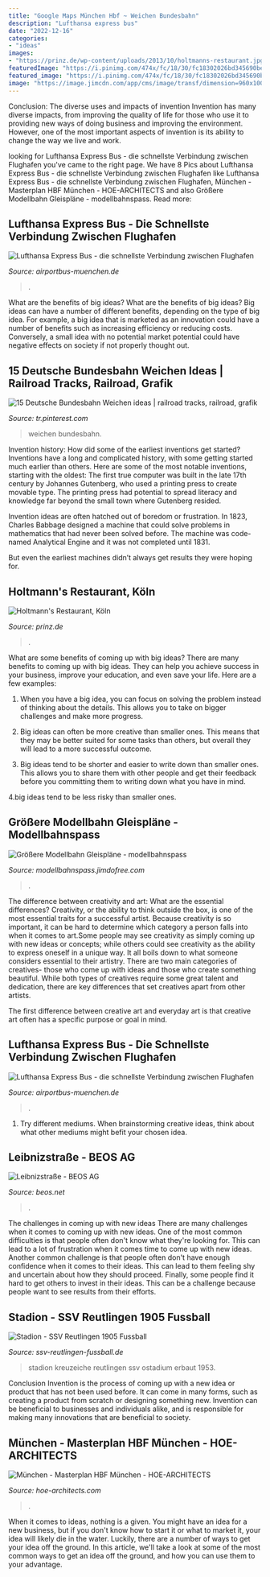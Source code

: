 ```yaml
---
title: "Google Maps München Hbf ~ Weichen Bundesbahn"
description: "Lufthansa express bus"
date: "2022-12-16"
categories:
- "ideas"
images:
- "https://prinz.de/wp-content/uploads/2013/10/holtmanns-restaurant.jpg"
featuredImage: "https://i.pinimg.com/474x/fc/18/30/fc18302026bd345690be9912e65e7396.jpg"
featured_image: "https://i.pinimg.com/474x/fc/18/30/fc18302026bd345690be9912e65e7396.jpg"
image: "https://image.jimcdn.com/app/cms/image/transf/dimension=960x10000:format=jpg/path/sd7cbef2039d3a876/image/ib5a4f4135e6373da/version/1553069387/image.jpg"
---
```



Conclusion: The diverse uses and impacts of invention
Invention has many diverse impacts, from improving the quality of life for those who use it to providing new ways of doing business and improving the environment. However, one of the most important aspects of invention is its ability to change the way we live and work.

	

		
looking for Lufthansa Express Bus - die schnellste Verbindung zwischen Flughafen you've came to the right page. We have 8 Pics about Lufthansa Express Bus - die schnellste Verbindung zwischen Flughafen like Lufthansa Express Bus - die schnellste Verbindung zwischen Flughafen, München - Masterplan HBF München - HOE-ARCHITECTS and also Größere Modellbahn Gleispläne - modellbahnspass. Read more:
		
    
## Lufthansa Express Bus - Die Schnellste Verbindung Zwischen Flughafen

<img loading=lazy src="http://www.airportbus-muenchen.de/abm/image-thumb__1286__stage-background-mobile/top-bg-mobile@2x.jpeg" onerror="this.onerror=null;this.src='https://tse1.mm.bing.net/th?id=OIP.tBveAOtuGSdtkamnBdbVOAHaHa&amp;pid=15.1';" alt="Lufthansa Express Bus - die schnellste Verbindung zwischen Flughafen">

_Source: airportbus-muenchen.de_

>. 

	

What are the benefits of big ideas?
What are the benefits of big ideas? Big ideas can have a number of different benefits, depending on the type of big idea. For example, a big idea that is marketed as an innovation could have a number of benefits such as increasing efficiency or reducing costs. Conversely, a small idea with no potential market potential could have negative effects on society if not properly thought out.

    
## 15 Deutsche Bundesbahn Weichen Ideas | Railroad Tracks, Railroad, Grafik

<img loading=lazy src="https://i.pinimg.com/474x/fc/18/30/fc18302026bd345690be9912e65e7396.jpg" onerror="this.onerror=null;this.src='https://tse2.mm.bing.net/th?id=OIP.CI05R4jQaTy7BeOz5hJemwAAAA&amp;pid=15.1';" alt="15 Deutsche Bundesbahn Weichen ideas | railroad tracks, railroad, grafik">

_Source: tr.pinterest.com_

>weichen bundesbahn. 

	

Invention history: How did some of the earliest inventions get started?
Inventions have a long and complicated history, with some getting started much earlier than others. Here are some of the most notable inventions, starting with the oldest:
The first true computer was built in the late 17th century by Johannes Gutenberg, who used a printing press to create movable type. The printing press had potential to spread literacy and knowledge far beyond the small town where Gutenberg resided.

Invention ideas are often hatched out of boredom or frustration. In 1823, Charles Babbage designed a machine that could solve problems in mathematics that had never been solved before. The machine was code-named Analytical Engine and it was not completed until 1831.

But even the earliest machines didn’t always get results they were hoping for.

    
## Holtmann&#039;s Restaurant, Köln

<img loading=lazy src="https://prinz.de/wp-content/uploads/2013/10/holtmanns-restaurant.jpg" onerror="this.onerror=null;this.src='https://tse1.mm.bing.net/th?id=OIP.uK31gsdJwqfTUwgyWefoyAHaFA&amp;pid=15.1';" alt="Holtmann&#039;s Restaurant, Köln">

_Source: prinz.de_

>. 

	

What are some benefits of coming up with big ideas?
There are many benefits to coming up with big ideas. They can help you achieve success in your business, improve your education, and even save your life. Here are a few examples:
1. When you have a big idea, you can focus on solving the problem instead of thinking about the details. This allows you to take on bigger challenges and make more progress.

2. Big ideas can often be more creative than smaller ones. This means that they may be better suited for some tasks than others, but overall they will lead to a more successful outcome.

3. Big ideas tend to be shorter and easier to write down than smaller ones. This allows you to share them with other people and get their feedback before you committing them to writing down what you have in mind.

4.big ideas tend to be less risky than smaller ones.

    
## Größere Modellbahn Gleispläne - Modellbahnspass

<img loading=lazy src="https://image.jimcdn.com/app/cms/image/transf/dimension=960x10000:format=jpg/path/sd7cbef2039d3a876/image/ib5a4f4135e6373da/version/1553069387/image.jpg" onerror="this.onerror=null;this.src='https://tse4.mm.bing.net/th?id=OIP.cDo7_SlTROThmb6Y7tVHVQHaEc&amp;pid=15.1';" alt="Größere Modellbahn Gleispläne - modellbahnspass">

_Source: modellbahnspass.jimdofree.com_

>. 

	

The difference between creativity and art: What are the essential differences?
Creativity, or the ability to think outside the box, is one of the most essential traits for a successful artist. Because creativity is so important, it can be hard to determine which category a person falls into when it comes to art.Some people may see creativity as simply coming up with new ideas or concepts; while others could see creativity as the ability to express oneself in a unique way. It all boils down to what someone considers essential to their artistry.
There are two main categories of creatives- those who come up with ideas and those who create something beautiful. While both types of creatives require some great talent and dedication, there are key differences that set creatives apart from other artists. 

The first difference between creative art and everyday art is that creative art often has a specific purpose or goal in mind.

    
## Lufthansa Express Bus - Die Schnellste Verbindung Zwischen Flughafen

<img loading=lazy src="https://www.airportbus-muenchen.de/abm/title/image-thumb__1445__stage-background-tablet/apb_back_in_town_mid.jpeg" onerror="this.onerror=null;this.src='https://tse1.mm.bing.net/th?id=OIP.ihSi_tinfj5LkLEqmoBZ0QHaDP&amp;pid=15.1';" alt="Lufthansa Express Bus - die schnellste Verbindung zwischen Flughafen">

_Source: airportbus-muenchen.de_

>. 

	

1. Try different mediums. When brainstorming creative ideas, think about what other mediums might befit your chosen idea.

    
## Leibnizstraße - BEOS AG

<img loading=lazy src="https://www.beos.net/fileadmin/_processed_/f/d/csm_Regensburg_02_2d53c763d9.jpg" onerror="this.onerror=null;this.src='https://tse3.mm.bing.net/th?id=OIP.HseBvv7BGiUU4E8zrVjGBwHaFj&amp;pid=15.1';" alt="Leibnizstraße - BEOS AG">

_Source: beos.net_

>. 

	

The challenges in coming up with new ideas
There are many challenges when it comes to coming up with new ideas. One of the most common difficulties is that people often don't know what they're looking for. This can lead to a lot of frustration when it comes time to come up with new ideas. Another common challenge is that people often don't have enough confidence when it comes to their ideas. This can lead to them feeling shy and uncertain about how they should proceed. Finally, some people find it hard to get others to invest in their ideas. This can be a challenge because people want to see results from their efforts.

    
## Stadion - SSV Reutlingen 1905 Fussball

<img loading=lazy src="https://www.ssv-reutlingen-fussball.de/wp-content/uploads/2017/01/1024px-stadionanderkreuzeiche_cropped.jpg" onerror="this.onerror=null;this.src='https://tse3.mm.bing.net/th?id=OIP.HL1OcgbL9cQKxCA5CiwNdgHaFW&amp;pid=15.1';" alt="Stadion - SSV Reutlingen 1905 Fussball">

_Source: ssv-reutlingen-fussball.de_

>stadion kreuzeiche reutlingen ssv ostadium erbaut 1953. 

	

Conclusion
Invention is the process of coming up with a new idea or product that has not been used before. It can come in many forms, such as creating a product from scratch or designing something new. Invention can be beneficial to businesses and individuals alike, and is responsible for making many innovations that are beneficial to society.

    
## München - Masterplan HBF München - HOE-ARCHITECTS

<img loading=lazy src="https://www.hoe-architects.com/assets/images/5/08-hoe-architects-hbf-muenchen-16f32446.jpg" onerror="this.onerror=null;this.src='https://tse4.mm.bing.net/th?id=OIP.xxSGxZO1UptGdqDv0jcgwQHaE7&amp;pid=15.1';" alt="München - Masterplan HBF München - HOE-ARCHITECTS">

_Source: hoe-architects.com_

>. 

	

When it comes to ideas, nothing is a given. You might have an idea for a new business, but if you don't know how to start it or what to market it, your idea will likely die in the water. Luckily, there are a number of ways to get your idea off the ground. In this article, we'll take a look at some of the most common ways to get an idea off the ground, and how you can use them to your advantage.

